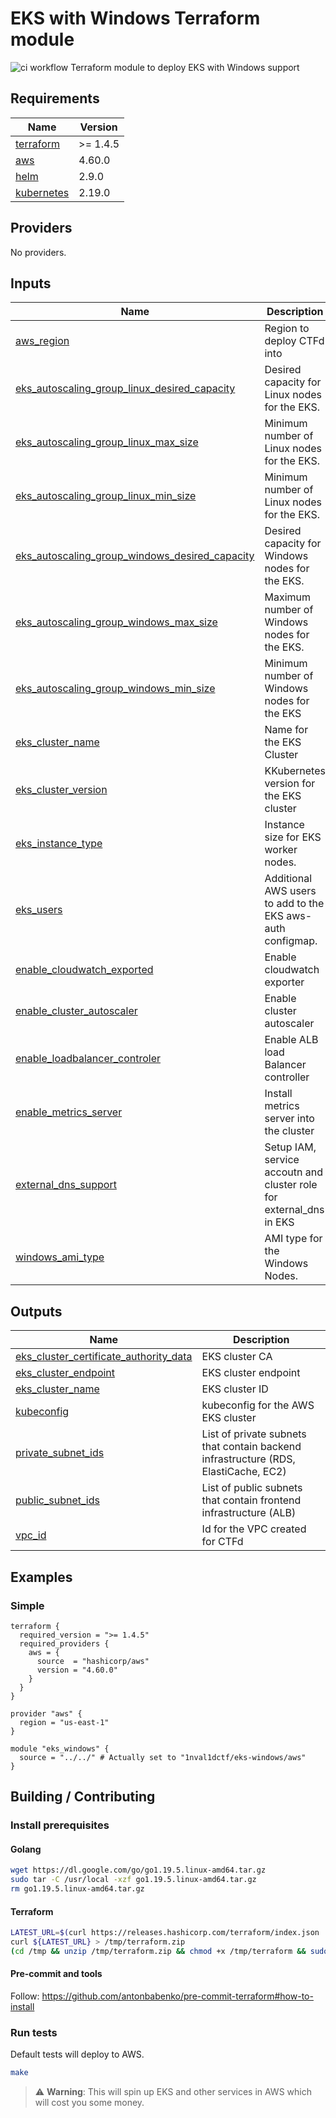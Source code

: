 <!-- BEGIN_TF_DOCS -->
# EKS with Windows Terraform module

![ci workflow](https://github.com/1nval1dctf/terraform-aws-eks-windows/actions/workflows/ci.yml/badge.svg)
Terraform module to deploy EKS with Windows support


## Requirements

| Name | Version |
|------|---------|
| <a name="requirement_terraform"></a> [terraform](#requirement\_terraform) | >= 1.4.5 |
| <a name="requirement_aws"></a> [aws](#requirement\_aws) | 4.60.0 |
| <a name="requirement_helm"></a> [helm](#requirement\_helm) | 2.9.0 |
| <a name="requirement_kubernetes"></a> [kubernetes](#requirement\_kubernetes) | 2.19.0 |
## Providers

No providers.
## Inputs

| Name | Description | Type | Default | Required |
|------|-------------|------|---------|:--------:|
| <a name="input_aws_region"></a> [aws\_region](#input\_aws\_region) | Region to deploy CTFd into | `string` | `"us-east-1"` | no |
| <a name="input_eks_autoscaling_group_linux_desired_capacity"></a> [eks\_autoscaling\_group\_linux\_desired\_capacity](#input\_eks\_autoscaling\_group\_linux\_desired\_capacity) | Desired capacity for Linux nodes for the EKS. | `number` | `1` | no |
| <a name="input_eks_autoscaling_group_linux_max_size"></a> [eks\_autoscaling\_group\_linux\_max\_size](#input\_eks\_autoscaling\_group\_linux\_max\_size) | Minimum number of Linux nodes for the EKS. | `number` | `2` | no |
| <a name="input_eks_autoscaling_group_linux_min_size"></a> [eks\_autoscaling\_group\_linux\_min\_size](#input\_eks\_autoscaling\_group\_linux\_min\_size) | Minimum number of Linux nodes for the EKS. | `number` | `1` | no |
| <a name="input_eks_autoscaling_group_windows_desired_capacity"></a> [eks\_autoscaling\_group\_windows\_desired\_capacity](#input\_eks\_autoscaling\_group\_windows\_desired\_capacity) | Desired capacity for Windows nodes for the EKS. | `number` | `1` | no |
| <a name="input_eks_autoscaling_group_windows_max_size"></a> [eks\_autoscaling\_group\_windows\_max\_size](#input\_eks\_autoscaling\_group\_windows\_max\_size) | Maximum number of Windows nodes for the EKS. | `number` | `2` | no |
| <a name="input_eks_autoscaling_group_windows_min_size"></a> [eks\_autoscaling\_group\_windows\_min\_size](#input\_eks\_autoscaling\_group\_windows\_min\_size) | Minimum number of Windows nodes for the EKS | `number` | `1` | no |
| <a name="input_eks_cluster_name"></a> [eks\_cluster\_name](#input\_eks\_cluster\_name) | Name for the EKS Cluster | `string` | `"eks"` | no |
| <a name="input_eks_cluster_version"></a> [eks\_cluster\_version](#input\_eks\_cluster\_version) | KKubernetes version for the EKS cluster | `string` | `"1.26"` | no |
| <a name="input_eks_instance_type"></a> [eks\_instance\_type](#input\_eks\_instance\_type) | Instance size for EKS worker nodes. | `string` | `"m5.large"` | no |
| <a name="input_eks_users"></a> [eks\_users](#input\_eks\_users) | Additional AWS users to add to the EKS aws-auth configmap. | <pre>list(object({<br>    userarn  = string<br>    username = string<br>    groups   = list(string)<br>  }))</pre> | `[]` | no |
| <a name="input_enable_cloudwatch_exported"></a> [enable\_cloudwatch\_exported](#input\_enable\_cloudwatch\_exported) | Enable cloudwatch exporter | `bool` | `true` | no |
| <a name="input_enable_cluster_autoscaler"></a> [enable\_cluster\_autoscaler](#input\_enable\_cluster\_autoscaler) | Enable cluster autoscaler | `bool` | `true` | no |
| <a name="input_enable_loadbalancer_controler"></a> [enable\_loadbalancer\_controler](#input\_enable\_loadbalancer\_controler) | Enable ALB load Balancer controller | `bool` | `true` | no |
| <a name="input_enable_metrics_server"></a> [enable\_metrics\_server](#input\_enable\_metrics\_server) | Install metrics server into the cluster | `bool` | `true` | no |
| <a name="input_external_dns_support"></a> [external\_dns\_support](#input\_external\_dns\_support) | Setup IAM, service accoutn and cluster role for external\_dns in EKS | `bool` | `false` | no |
| <a name="input_windows_ami_type"></a> [windows\_ami\_type](#input\_windows\_ami\_type) | AMI type for the Windows Nodes. | `string` | `"WINDOWS_CORE_2022_x86_64"` | no |
## Outputs

| Name | Description |
|------|-------------|
| <a name="output_eks_cluster_certificate_authority_data"></a> [eks\_cluster\_certificate\_authority\_data](#output\_eks\_cluster\_certificate\_authority\_data) | EKS cluster CA |
| <a name="output_eks_cluster_endpoint"></a> [eks\_cluster\_endpoint](#output\_eks\_cluster\_endpoint) | EKS cluster endpoint |
| <a name="output_eks_cluster_name"></a> [eks\_cluster\_name](#output\_eks\_cluster\_name) | EKS cluster ID |
| <a name="output_kubeconfig"></a> [kubeconfig](#output\_kubeconfig) | kubeconfig for the AWS EKS cluster |
| <a name="output_private_subnet_ids"></a> [private\_subnet\_ids](#output\_private\_subnet\_ids) | List of private subnets that contain backend infrastructure (RDS, ElastiCache, EC2) |
| <a name="output_public_subnet_ids"></a> [public\_subnet\_ids](#output\_public\_subnet\_ids) | List of public subnets that contain frontend infrastructure (ALB) |
| <a name="output_vpc_id"></a> [vpc\_id](#output\_vpc\_id) | Id for the VPC created for CTFd |

## Examples
### Simple

```hcl
terraform {
  required_version = ">= 1.4.5"
  required_providers {
    aws = {
      source  = "hashicorp/aws"
      version = "4.60.0"
    }
  }
}

provider "aws" {
  region = "us-east-1"
}

module "eks_windows" {
  source = "../../" # Actually set to "1nval1dctf/eks-windows/aws"
}
```

## Building / Contributing

### Install prerequisites

#### Golang

```bash
wget https://dl.google.com/go/go1.19.5.linux-amd64.tar.gz
sudo tar -C /usr/local -xzf go1.19.5.linux-amd64.tar.gz
rm go1.19.5.linux-amd64.tar.gz
```

#### Terraform

```bash
LATEST_URL=$(curl https://releases.hashicorp.com/terraform/index.json | jq -r '.versions[].builds[].url | select(.|test("alpha|beta|rc")|not) | select(.|contains("linux_amd64"))' | sort -t. -k 1,1n -k 2,2n -k 3,3n | tail -1)
curl ${LATEST_URL} > /tmp/terraform.zip
(cd /tmp && unzip /tmp/terraform.zip && chmod +x /tmp/terraform && sudo mv /tmp/terraform /usr/local/bin/)
```

#### Pre-commit and tools

Follow: https://github.com/antonbabenko/pre-commit-terraform#how-to-install

### Run tests

Default tests will deploy to AWS.
```bash
make
```

> :warning: **Warning**: This will spin up EKS and other services in AWS which will cost you some money.
<!-- END_TF_DOCS -->

